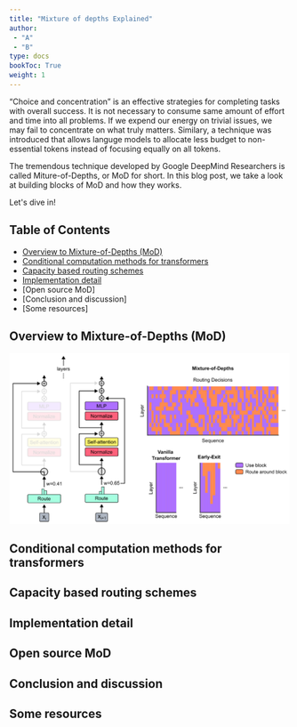 ```yaml
---
title: "Mixture of depths Explained"
author:
 - "A"
 - "B"
type: docs
bookToc: True
weight: 1
---
```


“Choice and concentration” is an effective strategies for completing tasks with overall success. It is not necessary to consume same amount of effort and time into all problems. If we expend our energy on trivial issues, we may fail to concentrate on what truly matters. Similary, a technique was introduced that allows languge models to allocate less budget to non-essential tokens instead of focusing equally on all tokens.

The tremendous technique developed by Google DeepMind Researchers is called Miture-of-Depths, or MoD for short. In this blog post, we take a look at building blocks of MoD and how they works.

Let's dive in!

## Table of Contents

- [Overview to Mixture-of-Depths (MoD)](#Overview-to-Mixture-of-Depths-MoD)
- [Conditional computation methods for transformers](#Conditional-computation-methods-for-transformers)
- [Capacity based routing schemes](#Capacity-based-routing-schemes)
- [Implementation detail](#Implementation-detail)
- [Open source MoD]
- [Conclusion and discussion]
- [Some resources]

## Overview to Mixture-of-Depths (MoD)

<p align="center">
    <img src=../images/Mixture-of-Depths_Transformer.png> 
</p>

## Conditional computation methods for transformers

## Capacity based routing schemes

## Implementation detail

## Open source MoD

## Conclusion and discussion

## Some resources
